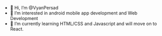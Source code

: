 - 👋 Hi, I’m @VyanPersad
- 👀 I’m interested in android mobile app development and Web Development
- 🌱 I’m currently learning HTML/CSS and Javascript and will move on to React.


<!---
VyanPersad/VyanPersad is a ✨ special ✨ repository because its `README.md` (this file) appears on your GitHub profile.
You can click the Preview link to take a look at your changes.
--->
